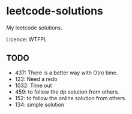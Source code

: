 # leetcode-solutions

My leetcode solutions.

Licence: WTFPL

## TODO

- 437: There is a better way with O(n) time.
- 123: Need a redo
- 1032: Time out
- 459: to follow the dp solution from others.
- 152: to follow the online solution from others.
- 134: simple solution